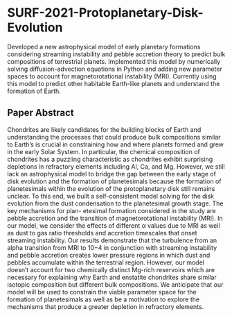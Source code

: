 # SURF-2021-Protoplanetary-Disk-Evolution

Developed a new astrophysical model of early planetary formations considering streaming instability and pebble accretion theory to predict bulk compositions of terrestrial planets. Implemented this model by numerically solving diffusion-advection equations in Python and adding new parameter spaces to account for magnetorotational instability (MRI). Currently using this model to predict other habitable Earth-like planets and understand the formation of Earth.

## Paper Abstract

Chondrites are likely candidates for the building blocks of Earth and understanding the processes that could produce bulk compositions similar to Earth’s is crucial in constraining how and where planets formed and grew in the early Solar System. In particular, the chemical composition of chondrites has a puzzling characteristic as chondrites exhibit surprising depletions in refractory elements including Al, Ca, and Mg. However, we still lack an astrophysical model to bridge the gap between the early stage of disk evolution and the formation of planetesimals because the formation of planetesimals within the evolution of the protoplanetary disk still remains unclear. To this end, we built a self-consistent model solving for the disk evolution from the dust condensation to the planetesimal growth stage. The key mechanisms for plan- etesimal formation considered in the study are pebble accretion and the transition of magnetorotational instability (MRI). In our model, we consider the effects of different α values due to MRI as well as dust to gas ratio thresholds and accretion timescales that onset streaming instability. Our results demonstrate that the turbulence from an alpha transition from MRI to 10−4 in conjunction with streaming instability and pebble accretion creates lower pressure regions in which dust and pebbles accumulate within the terrestrial region. However, our model doesn’t account for two chemically distinct Mg-rich reservoirs which are necessary for explaining why Earth and enstatite chondrites share similar isotopic composition but different bulk compositions. We anticipate that our model will be used to constrain the viable parameter space for the formation of planetesimals as well as be a motivation to explore the mechanisms that produce a greater depletion in refractory elements.
